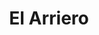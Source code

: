 ---
title: "El Arriero"
url: /presidencia-roque-saenz-pena/el-arriero-patricias-mendocinas/
shop: Supermarkt
---